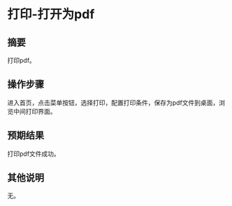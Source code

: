 # 打印-打开为pdf

## 摘要

打印pdf。

## 操作步骤

进入首页，点击菜单按钮，选择打印，配置打印条件，保存为pdf文件到桌面，浏览中间打印界面。

## 预期结果

打印pdf文件成功。

## 其他说明

无。
